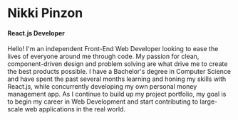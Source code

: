 <h1>Nikki Pinzon</h1>
<h4>React.js Developer</h4>
<p>Hello! I'm an independent Front-End Web Developer looking to ease the lives of everyone around me through code. My passion for clean, component-driven design and problem solving are what drive me to create the best products possible. I have a Bachelor's degree in Computer Science and have spent the past several months learning and honing my skills with React.js, while concurrently developing my own personal money management app. As I continue to build up my project portfolio, my goal is to begin my career in Web Development and start contributing to large-scale web applications in the real world.</p>
<!--
**npinzon1994/npinzon1994** is a ✨ _special_ ✨ repository because its `README.md` (this file) appears on your GitHub profile.

Here are some ideas to get you started:

- 🔭 I’m currently working on ...
- 🌱 I’m currently learning ...
- 👯 I’m looking to collaborate on ...
- 🤔 I’m looking for help with ...
- 💬 Ask me about ...
- 📫 How to reach me: ...
- 😄 Pronouns: ...
- ⚡ Fun fact: ...
-->
